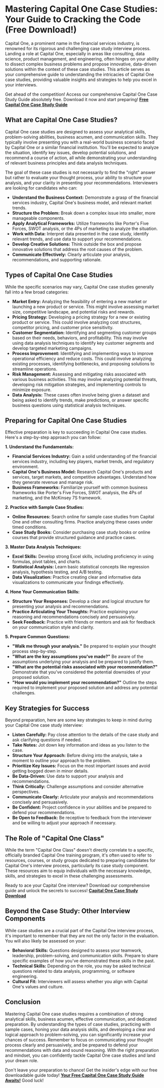 # Mastering Capital One Case Studies: Your Guide to Cracking the Code (Free Download!)

Capital One, a prominent name in the financial services industry, is renowned for its rigorous and challenging case study interview process. Landing a role at Capital One, especially in areas like consulting, data science, product management, and engineering, often hinges on your ability to dissect complex business problems and propose innovative, data-driven solutions within the context of these case studies. This article serves as your comprehensive guide to understanding the intricacies of Capital One case studies, providing valuable insights and strategies to help you excel in your interviews.

Get ahead of the competition! Access our comprehensive Capital One Case Study Guide absolutely free. Download it now and start preparing! [**Free Capital One Case Study Guide**](https://udemywork.com/capital-one-class)

## What are Capital One Case Studies?

Capital One case studies are designed to assess your analytical skills, problem-solving abilities, business acumen, and communication skills. They typically involve presenting you with a real-world business scenario faced by Capital One or a similar financial institution. You'll be expected to analyze the situation, identify key issues, develop potential solutions, and recommend a course of action, all while demonstrating your understanding of relevant business principles and data analysis techniques.

The goal of these case studies is not necessarily to find the "right" answer but rather to evaluate your thought process, your ability to structure your analysis, and your clarity in presenting your recommendations. Interviewers are looking for candidates who can:

*   **Understand the Business Context:** Demonstrate a grasp of the financial services industry, Capital One's business model, and relevant market trends.
*   **Structure the Problem:** Break down a complex issue into smaller, more manageable components.
*   **Apply Analytical Frameworks:** Utilize frameworks like Porter's Five Forces, SWOT analysis, or the 4Ps of marketing to analyze the situation.
*   **Work with Data:** Interpret data presented in the case study, identify relevant trends, and use data to support your recommendations.
*   **Develop Creative Solutions:** Think outside the box and propose innovative solutions that address the root causes of the problem.
*   **Communicate Effectively:** Clearly articulate your analysis, recommendations, and supporting rationale.

## Types of Capital One Case Studies

While the specific scenarios may vary, Capital One case studies generally fall into a few broad categories:

*   **Market Entry:** Analyzing the feasibility of entering a new market or launching a new product or service. This might involve assessing market size, competitive landscape, and potential risks and rewards.
*   **Pricing Strategy:** Developing a pricing strategy for a new or existing product or service. This could involve analyzing cost structures, competitor pricing, and customer price sensitivity.
*   **Customer Segmentation:** Identifying and segmenting customer groups based on their needs, behaviors, and profitability. This may involve using data analysis techniques to identify key customer segments and develop targeted marketing campaigns.
*   **Process Improvement:** Identifying and implementing ways to improve operational efficiency and reduce costs. This could involve analyzing existing processes, identifying bottlenecks, and proposing solutions to streamline operations.
*   **Risk Management:** Assessing and mitigating risks associated with various business activities. This may involve analyzing potential threats, developing risk mitigation strategies, and implementing controls to minimize exposure.
*   **Data Analysis:** These cases often involve being given a dataset and being asked to identify trends, make predictions, or answer specific business questions using statistical analysis techniques.

## Preparing for Capital One Case Studies

Effective preparation is key to succeeding in Capital One case studies. Here's a step-by-step approach you can follow:

**1. Understand the Fundamentals:**

*   **Financial Services Industry:** Gain a solid understanding of the financial services industry, including key players, market trends, and regulatory environment.
*   **Capital One's Business Model:** Research Capital One's products and services, target markets, and competitive advantages. Understand how they generate revenue and manage risk.
*   **Business Frameworks:** Familiarize yourself with common business frameworks like Porter's Five Forces, SWOT analysis, the 4Ps of marketing, and the McKinsey 7S framework.

**2. Practice with Sample Case Studies:**

*   **Online Resources:** Search online for sample case studies from Capital One and other consulting firms. Practice analyzing these cases under timed conditions.
*   **Case Study Books:** Consider purchasing case study books or online courses that provide structured guidance and practice cases.

**3. Master Data Analysis Techniques:**

*   **Excel Skills:** Develop strong Excel skills, including proficiency in using formulas, pivot tables, and charts.
*   **Statistical Analysis:** Learn basic statistical concepts like regression analysis, hypothesis testing, and A/B testing.
*   **Data Visualization:** Practice creating clear and informative data visualizations to communicate your findings effectively.

**4. Hone Your Communication Skills:**

*   **Structure Your Responses:** Develop a clear and logical structure for presenting your analysis and recommendations.
*   **Practice Articulating Your Thoughts:** Practice explaining your reasoning and recommendations concisely and persuasively.
*   **Seek Feedback:** Practice with friends or mentors and ask for feedback on your communication style and clarity.

**5. Prepare Common Questions:**

*   **"Walk me through your analysis."** Be prepared to explain your thought process step-by-step.
*   **"What are the key assumptions you've made?"** Be aware of the assumptions underlying your analysis and be prepared to justify them.
*   **"What are the potential risks associated with your recommendation?"** Demonstrate that you've considered the potential downsides of your proposed solution.
*   **"How would you implement your recommendation?"** Outline the steps required to implement your proposed solution and address any potential challenges.

## Key Strategies for Success

Beyond preparation, here are some key strategies to keep in mind during your Capital One case study interview:

*   **Listen Carefully:** Pay close attention to the details of the case study and ask clarifying questions if needed.
*   **Take Notes:** Jot down key information and ideas as you listen to the case.
*   **Structure Your Approach:** Before diving into the analysis, take a moment to outline your approach to the problem.
*   **Prioritize Key Issues:** Focus on the most important issues and avoid getting bogged down in minor details.
*   **Be Data-Driven:** Use data to support your analysis and recommendations.
*   **Think Critically:** Challenge assumptions and consider alternative perspectives.
*   **Communicate Clearly:** Articulate your analysis and recommendations concisely and persuasively.
*   **Be Confident:** Project confidence in your abilities and be prepared to defend your recommendations.
*   **Be Open to Feedback:** Be receptive to feedback from the interviewer and be willing to adjust your approach if necessary.

## The Role of "Capital One Class"

While the term "Capital One Class" doesn't directly correlate to a specific, officially branded Capital One training program, it's often used to refer to resources, courses, or study groups dedicated to preparing candidates for Capital One's interview process, particularly its case study component. These resources aim to equip individuals with the necessary knowledge, skills, and strategies to excel in these challenging assessments.

Ready to ace your Capital One interview? Download our comprehensive guide and unlock the secrets to success! [**Capital One Case Study Download**](https://udemywork.com/capital-one-class)

## Beyond the Case Study: Other Interview Components

While case studies are a crucial part of the Capital One interview process, it's important to remember that they are not the only factor in the evaluation. You will also likely be assessed on your:

*   **Behavioral Skills:** Questions designed to assess your teamwork, leadership, problem-solving, and communication skills. Prepare to share specific examples of how you've demonstrated these skills in the past.
*   **Technical Skills:** Depending on the role, you may be asked technical questions related to data analysis, programming, or software engineering.
*   **Cultural Fit:** Interviewers will assess whether you align with Capital One's values and culture.

## Conclusion

Mastering Capital One case studies requires a combination of strong analytical skills, business acumen, effective communication, and dedicated preparation. By understanding the types of case studies, practicing with sample cases, honing your data analysis skills, and developing a clear and logical approach to problem-solving, you can significantly increase your chances of success. Remember to focus on communicating your thought process clearly and persuasively, and be prepared to defend your recommendations with data and sound reasoning. With the right preparation and mindset, you can confidently tackle Capital One case studies and land your dream role.

Don't leave your preparation to chance!  Get the insider's edge with our free downloadable guide today! [**Your Free Capital One Case Study Guide Awaits!**](https://udemywork.com/capital-one-class) Good luck!

